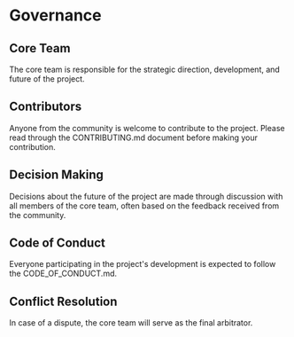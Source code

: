 # Governance

## Core Team

The core team is responsible for the strategic direction, development, and future of the project.

## Contributors

Anyone from the community is welcome to contribute to the project. Please read through the CONTRIBUTING.md document before making your contribution.

## Decision Making

Decisions about the future of the project are made through discussion with all members of the core team, often based on the feedback received from the community.

## Code of Conduct

Everyone participating in the project's development is expected to follow the CODE_OF_CONDUCT.md.

## Conflict Resolution

In case of a dispute, the core team will serve as the final arbitrator.

